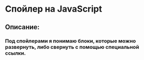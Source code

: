 # Спойлер на JavaScript
## Описание:
### Под спойлерами я понимаю блоки, которые можно развернуть, либо свернуть с помощью специальной ссылки.
